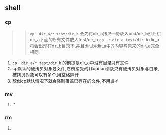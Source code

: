 ## shell 
### cp
>> `cp  dir_a/* test/dir_b` 会先将dir_a拷贝一份放入test/dir_b然后讲dir_a下面的所有文件放入test/dir_b 
>> `cp -r dir_a test/dir_b` dir_a将会出现在dir_b目录下,并且dir_b/dir_a中的内容与原来的dir_a完全相同
>> 
1. `cp  dir_a/* test/dir_b` 的前提是dir_a中没有目录只有文件
2. cp默认的被拷贝对象是文件,它所接受的非option参数只有被拷贝对象与目录,被拷贝对象可以有多个,用空格隔开
3. 貌似cp默认情况下就会强制覆盖已存在的文件,不用加-f

### mv
1. ''

### rm
1. 
